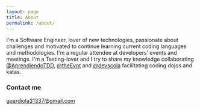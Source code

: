```yaml
---
layout: page
title: About
permalink: /about/
---
```


I'm a Software Engineer, lover of new technologies, passionate about challenges and motivated to continue learning current coding languages and methodologies. I'm a regular attendee at developers’ events and meetings. I'm a Testing-lover and I try to share my knowledge collaborating [@AprendiendoTDD](https://twitter.com/AprendiendoTDD), [@theEvnt](https://twitter.com/theEvnt) and [@devscola](https://twitter.com/devscola) facilitating coding dojos and katas.

### Contact me

[guardiola31337@gmail.com](mailto:guardiola31337@gmail.com)